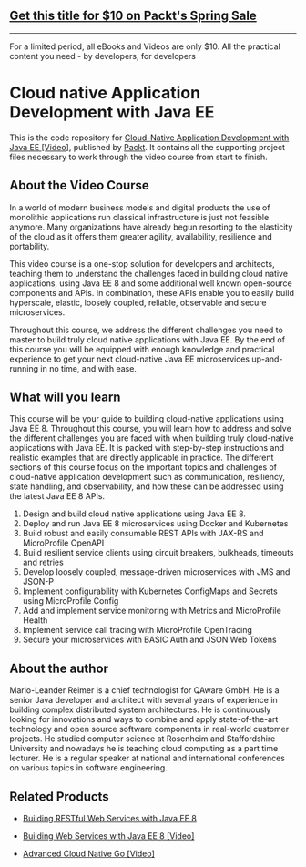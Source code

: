 ## [Get this title for $10 on Packt's Spring Sale](https://www.packt.com/V11472?utm_source=github&utm_medium=packt-github-repo&utm_campaign=spring_10_dollar_2022)
-----
For a limited period, all eBooks and Videos are only $10. All the practical content you need \- by developers, for developers

# Cloud native Application Development with Java EE
This is the code repository for [Cloud-Native Application Development with Java EE [Video]](https://www.packtpub.com/application-development/cloud-native-application-development-java-ee-video), published by [Packt](https://www.packtpub.com/?utm_source=github). It contains all the supporting project files necessary to work through the video course from start to finish.

## About the Video Course
In a world of modern business models and digital products the use of monolithic applications run classical infrastructure is just not feasible anymore. Many organizations have already begun resorting to the elasticity of the cloud as it offers them greater agility, availability, resilience and portability.

This video course is a one-stop solution for developers and architects, teaching them to understand the challenges faced in building cloud native applications, using Java EE 8 and some additional well known open-source components and APIs. In combination, these APIs enable you to easily build hyperscale, elastic, loosely coupled, reliable, observable and secure microservices.

Throughout this course, we address the different challenges you need to master to build truly cloud native applications with Java EE. By the end of this course you will be equipped with enough knowledge and practical experience to get your next cloud-native Java EE microservices up-and-running in no time, and with ease.

## What will you learn

This course will be your guide to building cloud-native applications using Java EE 8. Throughout this course, you will learn how to address and solve the different challenges you are faced with when building truly cloud-native applications with Java EE. It is packed with step-by-step instructions and realistic examples that are directly applicable in practice. The different sections of this course focus on the important topics and challenges of cloud-native application development such as communication, resiliency, state handling, and observability, and how these can be addressed using the latest Java EE 8 APIs.

1.	Design and build cloud native applications using Java EE 8.
2.	Deploy and run Java EE 8 microservices using Docker and Kubernetes
3.	Build robust and easily consumable REST APIs with JAX-RS and MicroProfile OpenAPI
4.	Build resilient service clients using circuit breakers, bulkheads, timeouts and retries
5.	Develop loosely coupled, message-driven microservices with JMS and JSON-P
6.	Implement configurability with Kubernetes ConfigMaps and Secrets using MicroProfile Config
7.	Add and implement service monitoring with Metrics and MicroProfile Health
8.	Implement service call tracing with MicroProfile OpenTracing
9.	Secure your microservices with BASIC Auth and JSON Web Tokens

## About the author

Mario-Leander Reimer is a chief technologist for QAware GmbH. He is a senior Java developer and architect with several years of experience in building complex distributed system architectures. He is continuously looking for innovations and ways to combine and apply state-of-the-art technology and open source software components in real-world customer projects. He studied computer science at Rosenheim and Staffordshire University and nowadays he is teaching cloud computing as a part time lecturer. He is a regular speaker at national and international conferences on various topics in software engineering.


## Related Products
* [Building RESTful Web Services with Java EE 8](https://www.packtpub.com/application-development/building-restful-web-services-java-ee-8)

* [Building Web Services with Java EE 8 [Video]](https://www.packtpub.com/application-development/building-web-services-java-ee-8-video)

* [Advanced Cloud Native Go [Video]](https://www.packtpub.com/application-development/advanced-cloud-native-go-video)
